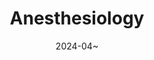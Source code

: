 ---
title: Anesthesiology
summary: 의료 데이터 분석 
tags:
  - Project
date: 2024-04~
external_link: 'https://github.com/JBNU-MacsLAB/anesthesiology'
---